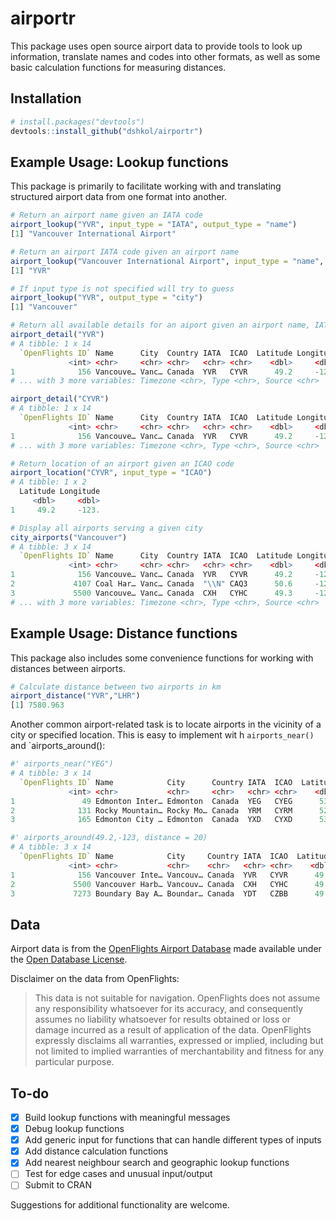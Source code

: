 # airportr

This package uses open source airport data to provide tools to look up information, translate names and codes into other formats, as well as some basic calculation functions for measuring distances.

## Installation

```r
# install.packages("devtools")
devtools::install_github("dshkol/airportr")
```

## Example Usage: Lookup functions

This package is primarily to facilitate working with and translating structured airport data from one format into another. 

``` r
# Return an airport name given an IATA code
airport_lookup("YVR", input_type = "IATA", output_type = "name")
[1] "Vancouver International Airport"

# Return an airport IATA code given an airport name
airport_lookup("Vancouver International Airport", input_type = "name", output_type ="IATA")
[1] "YVR"

# If input type is not specified will try to guess
airport_lookup("YVR", output_type = "city")
[1] "Vancouver"

# Return all available details for an aiport given an airport name, IATA code, or ICAO code
airport_detail("YVR")
# A tibble: 1 x 14
  `OpenFlights ID` Name      City  Country IATA  ICAO  Latitude Longitude Altitude   UTC DST  
             <int> <chr>     <chr> <chr>   <chr> <chr>    <dbl>     <dbl>    <int> <dbl> <chr>
1              156 Vancouve… Vanc… Canada  YVR   CYVR      49.2     -123.       14    -8 A    
# ... with 3 more variables: Timezone <chr>, Type <chr>, Source <chr>

airport_detail("CYVR")
# A tibble: 1 x 14
  `OpenFlights ID` Name      City  Country IATA  ICAO  Latitude Longitude Altitude   UTC DST  
             <int> <chr>     <chr> <chr>   <chr> <chr>    <dbl>     <dbl>    <int> <dbl> <chr>
1              156 Vancouve… Vanc… Canada  YVR   CYVR      49.2     -123.       14    -8 A    
# ... with 3 more variables: Timezone <chr>, Type <chr>, Source <chr>

# Return location of an airport given an ICAO code
airport_location("CYVR", input_type = "ICAO")
# A tibble: 1 x 2
  Latitude Longitude
     <dbl>     <dbl>
1     49.2     -123.

# Display all airports serving a given city
city_airports("Vancouver")
# A tibble: 3 x 14
  `OpenFlights ID` Name      City  Country IATA  ICAO  Latitude Longitude Altitude   UTC DST  
             <int> <chr>     <chr> <chr>   <chr> <chr>    <dbl>     <dbl>    <int> <dbl> <chr>
1              156 Vancouve… Vanc… Canada  YVR   CYVR      49.2     -123.       14    -8 A    
2             4107 Coal Har… Vanc… Canada  "\\N" CAQ3      50.6     -128.        0    -8 A    
3             5500 Vancouve… Vanc… Canada  CXH   CYHC      49.3     -123.        0    -8 A    
# ... with 3 more variables: Timezone <chr>, Type <chr>, Source <chr>
```
## Example Usage: Distance functions

This package also includes some convenience functions for working with distances between airports. 

```r
# Calculate distance between two airports in km
airport_distance("YVR","LHR")
[1] 7580.963
```
Another common airport-related task is to locate airports in the vicinity of a city or specified location. This is easy to implement wit h `airports_near()` and `airports_around(): 

```r
#' airports_near("YEG")
# A tibble: 3 x 14
  `OpenFlights ID` Name            City      Country IATA  ICAO  Latitude Longitude Altitude   UTC DST   Timezone   Type  Source 
             <int> <chr>           <chr>     <chr>   <chr> <chr>    <dbl>     <dbl>    <int> <dbl> <chr> <chr>      <chr> <chr>  
1               49 Edmonton Inter… Edmonton  Canada  YEG   CYEG      53.3     -114.     2373    -7 A     America/E… airp… OurAir…
2              131 Rocky Mountain… Rocky Mo… Canada  YRM   CYRM      52.4     -115.     3244    -7 A     America/E… airp… OurAir…
3              165 Edmonton City … Edmonton  Canada  YXD   CYXD      53.6     -114.     2202    -7 A     America/E… airp… OurAir…

#' airports_around(49.2,-123, distance = 20)
# A tibble: 3 x 14
  `OpenFlights ID` Name            City     Country IATA  ICAO  Latitude Longitude Altitude   UTC DST   Timezone    Type  Source 
             <int> <chr>           <chr>    <chr>   <chr> <chr>    <dbl>     <dbl>    <int> <dbl> <chr> <chr>       <chr> <chr>  
1              156 Vancouver Inte… Vancouv… Canada  YVR   CYVR      49.2     -123.       14    -8 A     America/Va… airp… OurAir…
2             5500 Vancouver Harb… Vancouv… Canada  CXH   CYHC      49.3     -123.        0    -8 A     America/Va… airp… OurAir…
3             7273 Boundary Bay A… Boundar… Canada  YDT   CZBB      49.1     -123.        6    -8 A     America/Va… airp… OurAir…
```

## Data

Airport data is from the [OpenFlights Airport Database](https://openflights.org/data.html) made available under the [Open Database License](https://opendatacommons.org/licenses/odbl/1.0/). 

Disclaimer on the data from OpenFlights:

> This data is not suitable for navigation. OpenFlights does not assume any responsibility whatsoever for its accuracy, and consequently assumes no liability whatsoever for results obtained or loss or damage incurred as a result of application of the data. OpenFlights expressly disclaims all warranties, expressed or implied, including but not limited to implied warranties of merchantability and fitness for any particular purpose.

## To-do

- [x] Build lookup functions with meaningful messages
- [x] Debug lookup functions
- [x] Add generic input for functions that can handle different types of inputs
- [x] Add distance calculation functions
- [x] Add nearest neighbour search and geographic lookup functions
- [ ] Test for edge cases and unusual input/output
- [ ] Submit to CRAN

Suggestions for additional functionality are welcome.

